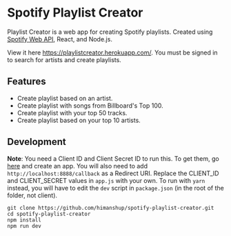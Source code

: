 # Spotify Playlist Creator

Playlist Creator is a web app for creating Spotify playlists. Created using [Spotify Web API](https://developer.spotify.com/documentation/web-api/), React, and Node.js.

View it here https://playlistcreator.herokuapp.com/. You must be signed in to search for artists and create playlists.

## Features

- Create playlist based on an artist.
- Create playlist with songs from Billboard's Top 100.
- Create playlist with your top 50 tracks.
- Create playlist based on your top 10 artists.

## Development

**Note**: You need a Client ID and Client Secret ID to run this. To get them, go [here](https://developer.spotify.com/dashboard/login) and create an app. You will also need to add `http://localhost:8888/callback` as a Redirect URI. Replace the CLIENT_ID and CLIENT_SECRET values in `app.js` with your own. To run with `yarn` instead, you will have to edit the `dev` script in `package.json` (in the root of the folder, not client).

```
git clone https://github.com/himanshup/spotify-playlist-creator.git
cd spotify-playlist-creator
npm install
npm run dev
```

